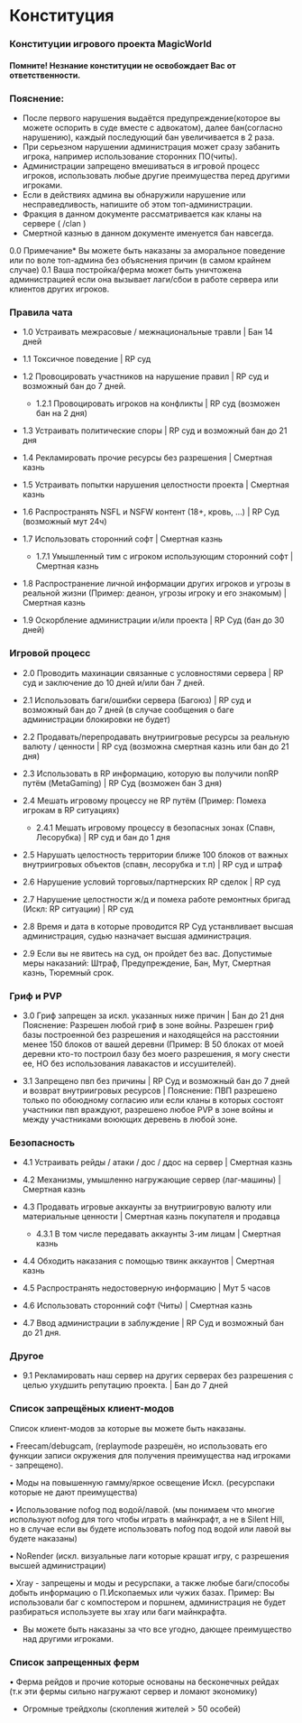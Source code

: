 # Конституция

### Конституции игрового проекта MagicWorld

#### Помните! Незнание конституции не освобождает Вас от ответственности.

### Пояснение: 

- После первого нарушения выдаётся предупреждение(которое вы можете оспорить в суде вместе с адвокатом), далее бан(согласно нарушению), каждый последующий бан увеличивается в 2 раза. 
- При серьезном нарушении администрация может сразу забанить игрока, например использование сторонних ПО(читы). 
- Администрации запрещено вмешиваться в игровой процесс игроков, использовать любые другие преимущества перед другими игроками. 
- Если в действиях админа вы обнаружили нарушение или несправедливость, напишите об этом топ-администрации. 
- Фракция в данном документе рассматривается как кланы на сервере ( /clan )
- Смертной казнью в данном документе именуется бан навсегда.

0.0 Примечание* Вы можете быть наказаны за аморальное поведение или по воле топ-админа без объяснения причин (в самом крайнем случае)
0.1 Ваша постройка/ферма может быть уничтожена администрацией если она вызывает лаги/сбои в работе сервера или клиентов других игроков.

### Правила чата

- 1.0 Устраивать межрасовые / межнациональные травли | Бан 14 дней

- 1.1 Токсичное поведение | RP суд

- 1.2 Провоцировать участников на нарушение правил | RP суд и возможный бан до 7 дней.
  - 1.2.1 Провоцировать игроков на конфликты | RP суд (возможен бан на 2 дня)

- 1.3 Устраивать политические споры | RP суд и возможный бан до 21 дня 

- 1.4 Рекламировать прочие ресурсы без разрешения | Смертная казнь 

- 1.5 Устраивать попытки нарушения целостности проекта | Смертная казнь 

- 1.6 Распространять NSFL и NSFW контент (18+, кровь, …) | RP Суд (возможный мут 24ч)

- 1.7 Использовать сторонний софт | Смертная казнь
  - 1.7.1 Умышленный тим с игроком использующим сторонний софт | Смертная казнь

- 1.8 Распространение личной информации других игроков и угрозы в реальной жизни (Пример: деанон, угрозы игроку и его знакомым) | Смертная казнь

- 1.9 Оскорбление администрации и/или проекта | RP Суд (бан до 30 дней)

### Игровой процесс

- 2.0 Проводить махинации связанные с условностями сервера | RP суд и заключение до 10 дней и/или бан 7 дней.

- 2.1 Использовать баги/ошибки сервера (Багоюз) | RP суд и возможный бан до 7 дней (в случае сообщения о баге администрации блокировки не будет) 

- 2.2 Продавать/перепродавать внутриигровые ресурсы за реальную валюту / ценности | RP суд (возможна смертная казнь или бан до 21 дня)

- 2.3 Использовать в RP информацию, которую вы получили nonRP путём (MetaGaming) | RP Суд (возможен бан 3 дня)

- 2.4 Мешать игровому процессу не RP путём (Пример: Помеха игрокам в RP ситуациях) 
   - 2.4.1 Мешать игровому процессу в безопасных зонах (Спавн, Лесорубка) | RP суд и бан до 1 дня 

- 2.5 Нарушать целостность территории ближе 100 блоков от важных внутриигровых объектов (спавн, лесорубка и т.п) | RP суд и штраф 

- 2.6 Нарушение условий торговых/партнерских RP сделок | RP суд 

- 2.7 Нарушение целостности ж/д и помеха работе ремонтных бригад (Искл: RP ситуации) | RP суд

- 2.8 Время и дата в которые проводится RP Суд устанвливает высшая администрация, судью назначает высшая администрация.

- 2.9 Если вы не явитесь на суд, он пройдет без вас. Допустимые меры наказаний: Штраф, Предупреждение, Бан, Мут, Смертная казнь, Тюремный срок.

### Гриф и PVP

- 3.0 Гриф запрещен за искл. указанных ниже причин | Бан до 21 дня Пояснение: Разрешен любой гриф в зоне войны. Разрешен гриф базы построенной без разрешения и находящейся на расстоянии менее 150 блоков от вашей деревни (Пример: В 50 блоках от моей деревни кто-то построил  базу без моего разрешения, я могу снести ее, НО без использования лавакастов и иссушителей).

- 3.1 Запрещено пвп без причины | RP Суд и возможный бан до 7 дней
 и возврат внутриигровых ресурсов | Пояснение: ПВП разрешено только по обоюдному согласию или если кланы в которых состоят участники пвп враждуют, разрешено любое PVP в зоне войны и между участниками воюющих деревень в любой зоне.

### Безопасность

- 4.1 Устраивать рейды / атаки / дос / ддос на сервер | Смертная казнь

- 4.2 Механизмы, умышленно нагружающие сервер (лаг-машины) | Смертная казнь

- 4.3 Продавать игровые аккаунты за внутриигровую валюту или материальные ценности | Смертная казнь покупателя и продавца
   - 4.3.1 В том числе передавать аккаунты 3-им лицам | Смертная казнь

- 4.4 Обходить наказания с помощью твинк аккаунтов | Смертная казнь

- 4.5 Распространять недостоверную информацию | Мут 5 часов

- 4.6 Использовать сторонний софт (Читы) | Смертная казнь

- 4.7 Ввод администрации в заблуждение | RP Суд и возможный бан до 21 дня.

### Другое

- 9.1 Рекламировать наш сервер на других серверах без разрешения с целью ухудшить репутацию проекта. | Бан до 7 дней

### Список запрещёных клиент-модов

Список клиент-модов за которые вы можете быть наказаны.

• Freecam/debugcam, (replaymode разрешён, но использовать его функции записи окружения для получения преимущества над игроками - запрещено).

• Моды на повышенную гамму/яркое освещение Искл. (ресурспаки которые не дают преимущества)

• Использование nofog под водой/лавой. (мы понимаем что многие используют nofog для того чтобы играть в майнкрафт, а не в Silent Hill, но в случае если вы будете использовать nofog под водой или лавой вы будете наказаны)

• NoRender (искл. визуальные лаги которые крашат игру, с разрешения высшей администрации)

• Xray - запрещены и моды и ресурспаки, а также любые баги/способы добыть информацию о П.Ископаемых или чужих базах. Пример: Вы использовали баг с компостером и поршнем, администрация не будет разбираться используете вы xray или баги майнкрафта.  

- Вы можете быть наказаны за что все угодно, дающее преимущество над другими игроками.

### Список запрещенных ферм 

• Ферма рейдов и прочие которые основаны на бесконечных рейдах (т.к эти фермы сильно нагружают сервер и ломают экономику)

- Огромные трейдхолы (скопления жителей > 50 особей)



